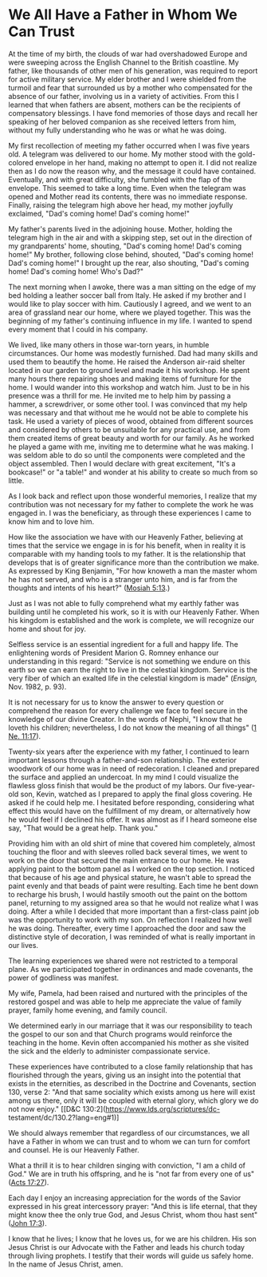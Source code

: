 # We All Have a Father in Whom We Can Trust

At the time of my birth, the clouds of war had overshadowed Europe and were
sweeping across the English Channel to the British coastline. My father, like
thousands of other men of his generation, was required to report for active
military service. My elder brother and I were shielded from the turmoil and
fear that surrounded us by a mother who compensated for the absence of our
father, involving us in a variety of activities. From this I learned that when
fathers are absent, mothers can be the recipients of compensatory blessings. I
have fond memories of those days and recall her speaking of her beloved
companion as she received letters from him, without my fully understanding who
he was or what he was doing.

My first recollection of meeting my father occurred when I was five years old.
A telegram was delivered to our home. My mother stood with the gold-colored
envelope in her hand, making no attempt to open it. I did not realize then as
I do now the reason why, and the message it could have contained. Eventually,
and with great difficulty, she fumbled with the flap of the envelope. This
seemed to take a long time. Even when the telegram was opened and Mother read
its contents, there was no immediate response. Finally, raising the telegram
high above her head, my mother joyfully exclaimed, "Dad's coming home! Dad's
coming home!"

My father's parents lived in the adjoining house. Mother, holding the telegram
high in the air and with a skipping step, set out in the direction of my
grandparents' home, shouting, "Dad's coming home! Dad's coming home!" My
brother, following close behind, shouted, "Dad's coming home! Dad's coming
home!" I brought up the rear, also shouting, "Dad's coming home! Dad's coming
home! Who's Dad?"

The next morning when I awoke, there was a man sitting on the edge of my bed
holding a leather soccer ball from Italy. He asked if my brother and I would
like to play soccer with him. Cautiously I agreed, and we went to an area of
grassland near our home, where we played together. This was the beginning of
my father's continuing influence in my life. I wanted to spend every moment
that I could in his company.

We lived, like many others in those war-torn years, in humble circumstances.
Our home was modestly furnished. Dad had many skills and used them to beautify
the home. He raised the Anderson air-raid shelter located in our garden to
ground level and made it his workshop. He spent many hours there repairing
shoes and making items of furniture for the home. I would wander into this
workshop and watch him. Just to be in his presence was a thrill for me. He
invited me to help him by passing a hammer, a screwdriver, or some other tool.
I was convinced that my help was necessary and that without me he would not be
able to complete his task. He used a variety of pieces of wood, obtained from
different sources and considered by others to be unsuitable for any practical
use, and from them created items of great beauty and worth for our family. As
he worked he played a game with me, inviting me to determine what he was
making. I was seldom able to do so until the components were completed and the
object assembled. Then I would declare with great excitement, "It's a
bookcase!" or "a table!" and wonder at his ability to create so much from so
little.

As I look back and reflect upon those wonderful memories, I realize that my
contribution was not necessary for my father to complete the work he was
engaged in. I was the beneficiary, as through these experiences I came to know
him and to love him.

How like the association we have with our Heavenly Father, believing at times
that the service we engage in is for his benefit, when in reality it is
comparable with my handing tools to my father. It is the relationship that
develops that is of greater significance more than the contribution we make.
As expressed by King Benjamin, "For how knoweth a man the master whom he has
not served, and who is a stranger unto him, and is far from the thoughts and
intents of his heart?" ([Mosiah
5:13](https://www.lds.org/scriptures/bofm/mosiah/5.13?lang=eng#12).)

Just as I was not able to fully comprehend what my earthly father was building
until he completed his work, so it is with our Heavenly Father. When his
kingdom is established and the work is complete, we will recognize our home
and shout for joy.

Selfless service is an essential ingredient for a full and happy life. The
enlightening words of President Marion G. Romney enhance our understanding in
this regard: "Service is not something we endure on this earth so we can earn
the right to live in the celestial kingdom. Service is the very fiber of which
an exalted life in the celestial kingdom is made" (_Ensign,_ Nov. 1982, p.
93).

It is not necessary for us to know the answer to every question or comprehend
the reason for every challenge we face to feel secure in the knowledge of our
divine Creator. In the words of Nephi, "I know that he loveth his children;
nevertheless, I do not know the meaning of all things" ([1 Ne.
11:17](https://www.lds.org/scriptures/bofm/1-ne/11.17?lang=eng#16)).

Twenty-six years after the experience with my father, I continued to learn
important lessons through a father-and-son relationship. The exterior woodwork
of our home was in need of redecoration. I cleaned and prepared the surface
and applied an undercoat. In my mind I could visualize the flawless gloss
finish that would be the product of my labors. Our five-year-old son, Kevin,
watched as I prepared to apply the final gloss covering. He asked if he could
help me. I hesitated before responding, considering what effect this would
have on the fulfillment of my dream, or alternatively how he would feel if I
declined his offer. It was almost as if I heard someone else say, "That would
be a great help. Thank you."

Providing him with an old shirt of mine that covered him completely, almost
touching the floor and with sleeves rolled back several times, we went to work
on the door that secured the main entrance to our home. He was applying paint
to the bottom panel as I worked on the top section. I noticed that because of
his age and physical stature, he wasn't able to spread the paint evenly and
that beads of paint were resulting. Each time he bent down to recharge his
brush, I would hastily smooth out the paint on the bottom panel, returning to
my assigned area so that he would not realize what I was doing. After a while
I decided that more important than a first-class paint job was the opportunity
to work with my son. On reflection I realized how well he was doing.
Thereafter, every time I approached the door and saw the distinctive style of
decoration, I was reminded of what is really important in our lives.

The learning experiences we shared were not restricted to a temporal plane. As
we participated together in ordinances and made covenants, the power of
godliness was manifest.

My wife, Pamela, had been raised and nurtured with the principles of the
restored gospel and was able to help me appreciate the value of family prayer,
family home evening, and family council.

We determined early in our marriage that it was our responsibility to teach
the gospel to our son and that Church programs would reinforce the teaching in
the home. Kevin often accompanied his mother as she visited the sick and the
elderly to administer compassionate service.

These experiences have contributed to a close family relationship that has
flourished through the years, giving us an insight into the potential that
exists in the eternities, as described in the Doctrine and Covenants, section
130, verse 2: "And that same sociality which exists among us here will exist
among us there, only it will be coupled with eternal glory, which glory we do
not now enjoy." [[D&amp;C 130:2](https://www.lds.org/scriptures/dc-
testament/dc/130.2?lang=eng#1)]

We should always remember that regardless of our circumstances, we all have a
Father in whom we can trust and to whom we can turn for comfort and counsel.
He is our Heavenly Father.

What a thrill it is to hear children singing with conviction, "I am a child of
God." We are in truth his offspring, and he is "not far from every one of us"
([Acts 17:27](https://www.lds.org/scriptures/nt/acts/17.27?lang=eng#26)).

Each day I enjoy an increasing appreciation for the words of the Savior
expressed in his great intercessory prayer: "And this is life eternal, that
they might know thee the only true God, and Jesus Christ, whom thou hast sent"
([John 17:3](https://www.lds.org/scriptures/nt/john/17.3?lang=eng#2)).

I know that he lives; I know that he loves us, for we are his children. His
son Jesus Christ is our Advocate with the Father and leads his church today
through living prophets. I testify that their words will guide us safely home.
In the name of Jesus Christ, amen.

